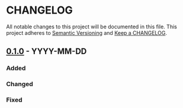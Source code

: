 # CHANGELOG

All notable changes to this project will be documented in this file.
This project adheres to [Semantic Versioning](http://semver.org/) and [Keep a CHANGELOG](http://keepachangelog.com).

## [0.1.0] - YYYY-MM-DD

### Added

### Changed

### Fixed



[0.1.0]: https://github.com/hollodotme/fast-cgi-proxy/tree/v0.1.0
